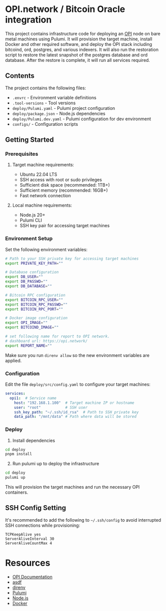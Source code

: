 # OPI.network / Bitcoin Oracle integration

This project contains infrastructure code for deploying an [OPI](https://github.com/bestinslot-xyz/OPI) node on bare metal machines using Pulumi. It will provision the target machine, install Docker and other required software, and deploy the OPI stack including bitcoind, ord, postgres, and various indexers. It will also run the restoration script to restore the latest snapshot of the postgres database and ord database. After the restore is complete, it will run all services required.

## Contents

The project contains the following files:

- `.envrc` - Environment variable definitions
- `.tool-versions` - Tool versions
- `deploy/Pulumi.yaml` - Pulumi project configuration
- `deploy/package.json` - Node.js dependencies
- `deploy/Pulumi.dev.yaml` - Pulumi configuration for dev environment
- `configs/` - Configuration scripts

## Getting Started

### Prerequisites

1. Target machine requirements:
   - Ubuntu 22.04 LTS
   - SSH access with root or sudo privileges
   - Sufficient disk space (recommended: 1TB+)
   - Sufficient memory (recommended: 16GB+)
   - Fast network connection

2. Local machine requirements:
   - Node.js 20+
   - Pulumi CLI
   - SSH key pair for accessing target machines

### Environment Setup

Set the following environment variables:

```bash
# Path to your SSH private key for accessing target machines
export PRIVATE_KEY_PATH=""

# Database configuration
export DB_USER=""
export DB_PASSWD=""
export DB_DATABASE=""

# Bitcoin RPC configuration
export BITCOIN_RPC_USER=""
export BITCOIN_RPC_PASSWD=""
export BITCOIN_RPC_PORT=""

# Docker image configuration
export OPI_IMAGE=""
export BITCOIND_IMAGE=""

# set following name for report to OPI network.
# dashboard url: https://opi.network/
export REPORT_NAME=""
```

Make sure you run `direnv allow` so the new environment variables are applied.

### Configuration

Edit the file `deploy/src/config.yaml` to configure your target machines:

```yaml
services:
  opi1:  # Service name
    host: "192.168.1.100"  # Target machine IP or hostname
    user: "root"           # SSH user
    ssh_key_path: "~/.ssh/id_rsa"  # Path to SSH private key
    data_path: "/mnt/data" # Path where data will be stored
```

### Deploy

1. Install dependencies

```bash
cd deploy
pnpm install
```

2. Run pulumi up to deploy the infrastructure

```bash
cd deploy
pulumi up
```

This will provision the target machines and run the necessary OPI containers.

## SSH Config Setting

It's recommended to add the following to `~/.ssh/config` to avoid interrupted SSH connections while provisioning:

```
TCPKeepAlive yes
ServerAliveInterval 30
ServerAliveCountMax 4
```

# Resources

- [OPI Documentation](https://github.com/bestinslot-xyz/OPI)
- [asdf](https://asdf-vm.com/)
- [direnv](https://direnv.net/)
- [Pulumi](https://www.pulumi.com/)
- [Node.js](https://nodejs.org/)
- [Docker](https://www.docker.com/)
